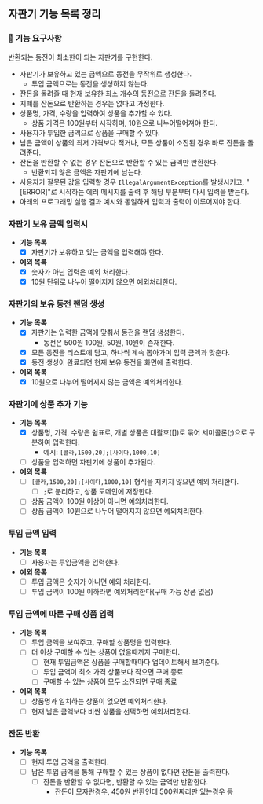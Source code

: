 ## 자판기 기능 목록 정리

### 🚀 기능 요구사항

반환되는 동전이 최소한이 되는 자판기를 구현한다.

- 자판기가 보유하고 있는 금액으로 동전을 무작위로 생성한다.
    - 투입 금액으로는 동전을 생성하지 않는다.
- 잔돈을 돌려줄 때 현재 보유한 최소 개수의 동전으로 잔돈을 돌려준다.
- 지폐를 잔돈으로 반환하는 경우는 없다고 가정한다.
- 상품명, 가격, 수량을 입력하여 상품을 추가할 수 있다.
    - 상품 가격은 100원부터 시작하며, 10원으로 나누어떨어져야 한다.
- 사용자가 투입한 금액으로 상품을 구매할 수 있다.
- 남은 금액이 상품의 최저 가격보다 적거나, 모든 상품이 소진된 경우 바로 잔돈을 돌려준다.
- 잔돈을 반환할 수 없는 경우 잔돈으로 반환할 수 있는 금액만 반환한다.
    - 반환되지 않은 금액은 자판기에 남는다.
- 사용자가 잘못된 값을 입력할 경우 `IllegalArgumentException`를 발생시키고, "[ERROR]"로 시작하는 에러 메시지를 출력 후 해당 부분부터 다시 입력을 받는다.
- 아래의 프로그래밍 실행 결과 예시와 동일하게 입력과 출력이 이루어져야 한다.

### 자판기 보유 금액 입력시

- **기능 목록**
    - [x] 자판기가 보유하고 있는 금액을 입력해야 한다.

- **예외 목록**
    - [x] 숫자가 아닌 입력은 예외 처리한다.
    - [x] 10원 단위로 나누어 떨어지지 않으면 예외처리한다.

### 자판기의 보유 동전 랜덤 생성

- **기능 목록**
    - [x] 자판기는 입력한 금액에 맞춰서 동전을 랜덤 생성한다.
        - 동전은 500원 100원, 50원, 10원이 존재한다.
    - [x] 모든 동전을 리스트에 담고, 하나씩 계속 뽑아가며 입력 금액과 맞춘다.
    - [x] 동전 생성이 완료되면 현재 보유 동전을 화면에 출력한다.

- **예외 목록**
    - [x] 10원으로 나누어 떨어지지 않는 금액은 예외처리한다.

### 자판기에 상품 추가 기능

- **기능 목록**
    - [x] 상품명, 가격, 수량은 쉼표로, 개별 상품은 대괄호([])로 묶어 세미콜론(;)으로 구분하여 입력한다.
        - 예시: `[콜라,1500,20];[사이다,1000,10]`
    - [ ] 상품을 입력하면 자판기에 상품이 추가된다.

- **예외 목록**
    - [ ] `[콜라,1500,20];[사이다,1000,10]` 형식을 지키지 않으면 예외 처리한다.
        - [ ] `;`로 분리하고, 상품 도메인에 저장한다.
    - [ ] 상품 금액이 100원 이상이 아니면 예외처리한다.
    - [ ] 상품 금액이 10원으로 나누어 떨어지지 않으면 예외처리한다.

### 투입 금액 입력

- **기능 목록**
    - [ ] 사용자는 투입금액을 입력한다.

- **예외 목록**
    - [ ] 투입 금액은 숫자가 아니면 예외 처리한다.
    - [ ] 투입 금액이 100원 이하라면 예외처리한다(구매 가능 상품 없음)

### 투입 금액에 따른 구매 상품 입력

- **기능 목록**
    - [ ] 투입 금액을 보여주고, 구매할 상품명을 입력한다.
    - [ ] 더 이상 구매할 수 있는 상품이 없을때까지 구매한다.
        - [ ] 현재 투입금액은 상품을 구매할때마다 업데이트해서 보여준다.
        - [ ] 투입 금액이 최소 가격 상품보다 작으면 구매 종료
        - [ ] 구매할 수 있는 상품이 모두 소진되면 구매 종료

- **예외 목록**
    - [ ] 상품명과 일치하는 상품이 없으면 예외처리한다.
    - [ ] 현재 남은 금액보다 비싼 상품을 선택하면 예외처리한다.

### 잔돈 반환

- **기능 목록**
    - [ ] 현재 투입 금액을 출력한다.
    - [ ] 남은 투입 금액을 통해 구매할 수 있는 상품이 없다면 잔돈을 출력한다.
        - [ ] 잔돈을 반환할 수 없다면, 반환할 수 있는 금액만 반환한다.
            - 잔돈이 모자란경우, 450원 반환인데 500원짜리만 있는경우 등
